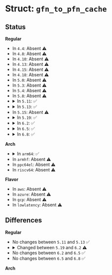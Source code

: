 # Struct: <code>gfn_to_pfn_cache</code>

## Status
<b>Regular</b>
<ul>
<li>
In <code>4.4</code>: Absent ⚠️
</li>
<li>
In <code>4.8</code>: Absent ⚠️
</li>
<li>
In <code>4.10</code>: Absent ⚠️
</li>
<li>
In <code>4.13</code>: Absent ⚠️
</li>
<li>
In <code>4.15</code>: Absent ⚠️
</li>
<li>
In <code>4.18</code>: Absent ⚠️
</li>
<li>
In <code>5.0</code>: Absent ⚠️
</li>
<li>
In <code>5.3</code>: Absent ⚠️
</li>
<li>
In <code>5.4</code>: Absent ⚠️
</li>
<li>
In <code>5.8</code>: Absent ⚠️
</li>
<li>
<details>
<summary>In <code>5.11</code>: ✅</summary>

```c
struct gfn_to_pfn_cache {
    u64 generation;
    gfn_t gfn;
    kvm_pfn_t pfn;
    bool dirty;
};
```
</details>
</li>
<li>
<details>
<summary>In <code>5.13</code>: ✅</summary>

```c
struct gfn_to_pfn_cache {
    u64 generation;
    gfn_t gfn;
    kvm_pfn_t pfn;
    bool dirty;
};
```
</details>
</li>
<li>
In <code>5.15</code>: Absent ⚠️
</li>
<li>
<details>
<summary>In <code>5.19</code>: ✅</summary>

```c
struct gfn_to_pfn_cache {
    u64 generation;
    gpa_t gpa;
    long unsigned int uhva;
    struct kvm_memory_slot *memslot;
    struct kvm_vcpu *vcpu;
    struct list_head list;
    rwlock_t lock;
    struct mutex refresh_lock;
    void *khva;
    kvm_pfn_t pfn;
    enum pfn_cache_usage usage;
    bool active;
    bool valid;
};
```
</details>
</li>
<li>
<details>
<summary>In <code>6.2</code>: ✅</summary>

```c
struct gfn_to_pfn_cache {
    u64 generation;
    gpa_t gpa;
    long unsigned int uhva;
    struct kvm_memory_slot *memslot;
    struct kvm *kvm;
    struct kvm_vcpu *vcpu;
    struct list_head list;
    rwlock_t lock;
    struct mutex refresh_lock;
    void *khva;
    kvm_pfn_t pfn;
    enum pfn_cache_usage usage;
    bool active;
    bool valid;
};
```
</details>
</li>
<li>
<details>
<summary>In <code>6.5</code>: ✅</summary>

```c
struct gfn_to_pfn_cache {
    u64 generation;
    gpa_t gpa;
    long unsigned int uhva;
    struct kvm_memory_slot *memslot;
    struct kvm *kvm;
    struct kvm_vcpu *vcpu;
    struct list_head list;
    rwlock_t lock;
    struct mutex refresh_lock;
    void *khva;
    kvm_pfn_t pfn;
    enum pfn_cache_usage usage;
    bool active;
    bool valid;
};
```
</details>
</li>
<li>
<details>
<summary>In <code>6.8</code>: ✅</summary>

```c
struct gfn_to_pfn_cache {
    u64 generation;
    gpa_t gpa;
    long unsigned int uhva;
    struct kvm_memory_slot *memslot;
    struct kvm *kvm;
    struct kvm_vcpu *vcpu;
    struct list_head list;
    rwlock_t lock;
    struct mutex refresh_lock;
    void *khva;
    kvm_pfn_t pfn;
    enum pfn_cache_usage usage;
    bool active;
    bool valid;
};
```
</details>
</li>
</ul>
<b>Arch</b>
<ul>
<li>
<details>
<summary>In <code>arm64</code>: ✅</summary>

```c
struct gfn_to_pfn_cache {
    u64 generation;
    gfn_t gfn;
    kvm_pfn_t pfn;
    bool dirty;
};
```
</details>
</li>
<li>
In <code>armhf</code>: Absent ⚠️
</li>
<li>
In <code>ppc64el</code>: Absent ⚠️
</li>
<li>
In <code>riscv64</code>: Absent ⚠️
</li>
</ul>
<b>Flavor</b>
<ul>
<li>
In <code>aws</code>: Absent ⚠️
</li>
<li>
In <code>azure</code>: Absent ⚠️
</li>
<li>
In <code>gcp</code>: Absent ⚠️
</li>
<li>
In <code>lowlatency</code>: Absent ⚠️
</li>
</ul>

## Differences
<b>Regular</b>
<ul>
<li>
No changes between <code>5.11</code> and <code>5.13</code> ✅
</li>
<li>
<details>
<summary>Changed between <code>5.19</code> and <code>6.2</code> ⚠️</summary>
<ul>
<li>
<b>Field added. </b>
<code>struct kvm *kvm</code>
</li>
</ul>
</details>
</li>
<li>
No changes between <code>6.2</code> and <code>6.5</code> ✅
</li>
<li>
No changes between <code>6.5</code> and <code>6.8</code> ✅
</li>
</ul>
<b>Arch</b>
<ul>
</ul>
